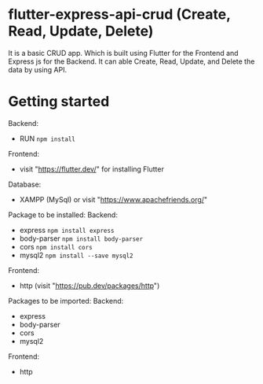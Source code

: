 # flutter-express-api-crud (Create, Read, Update, Delete)
It is a basic CRUD app. Which is built using Flutter for the  Frontend and Express js for the Backend. It can able Create, Read, Update, and Delete the data by using API.

# Getting started

Backend:
- RUN ``` npm install ```

Frontend:
- visit "https://flutter.dev/" for installing Flutter

Database:
- XAMPP (MySql) or visit "https://www.apachefriends.org/"

Package to be installed:
Backend:
- express ``` npm install express ```
- body-parser ``` npm install body-parser ```
- cors ``` npm install cors ```
- mysql2 ``` npm install --save mysql2 ```

Frontend:
- http (visit "https://pub.dev/packages/http")

Packages to be imported:
Backend:
- express
- body-parser
- cors
- mysql2

Frontend:
- http

